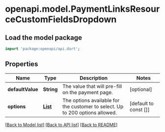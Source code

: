 # openapi.model.PaymentLinksResourceCustomFieldsDropdown

## Load the model package
```dart
import 'package:openapi/api.dart';
```

## Properties
Name | Type | Description | Notes
------------ | ------------- | ------------- | -------------
**defaultValue** | **String** | The value that will pre-fill on the payment page. | [optional] 
**options** | [**List<PaymentLinksResourceCustomFieldsDropdownOption>**](PaymentLinksResourceCustomFieldsDropdownOption.md) | The options available for the customer to select. Up to 200 options allowed. | [default to const []]

[[Back to Model list]](../README.md#documentation-for-models) [[Back to API list]](../README.md#documentation-for-api-endpoints) [[Back to README]](../README.md)


